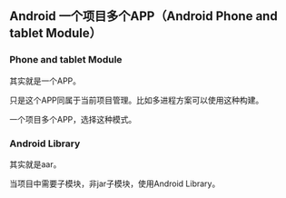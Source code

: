 ## Android 一个项目多个APP（Android Phone and tablet Module）

### Phone and tablet Module

其实就是一个APP。

只是这个APP同属于当前项目管理。比如多进程方案可以使用这种构建。

一个项目多个APP，选择这种模式。

### Android Library

其实就是aar。

当项目中需要子模块，非jar子模块，使用Android Library。
